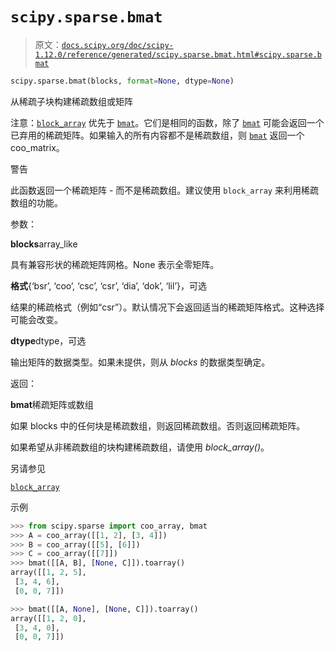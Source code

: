 # `scipy.sparse.bmat`

> 原文：[`docs.scipy.org/doc/scipy-1.12.0/reference/generated/scipy.sparse.bmat.html#scipy.sparse.bmat`](https://docs.scipy.org/doc/scipy-1.12.0/reference/generated/scipy.sparse.bmat.html#scipy.sparse.bmat)

```py
scipy.sparse.bmat(blocks, format=None, dtype=None)
```

从稀疏子块构建稀疏数组或矩阵

注意：[`block_array`](https://docs.scipy.org/doc/scipy-1.12.0/reference/generated/scipy.sparse.block_array.html#scipy.sparse.block_array "scipy.sparse.block_array") 优先于 [`bmat`](https://docs.scipy.org/doc/scipy-1.12.0/reference/generated/scipy.sparse.bmat.html#scipy.sparse.bmat "scipy.sparse.bmat")。它们是相同的函数，除了 [`bmat`](https://docs.scipy.org/doc/scipy-1.12.0/reference/generated/scipy.sparse.bmat.html#scipy.sparse.bmat "scipy.sparse.bmat") 可能会返回一个已弃用的稀疏矩阵。如果输入的所有内容都不是稀疏数组，则 [`bmat`](https://docs.scipy.org/doc/scipy-1.12.0/reference/generated/scipy.sparse.bmat.html#scipy.sparse.bmat "scipy.sparse.bmat") 返回一个 coo_matrix。

警告

此函数返回一个稀疏矩阵 - 而不是稀疏数组。建议使用 `block_array` 来利用稀疏数组的功能。

参数：

**blocks**array_like

具有兼容形状的稀疏矩阵网格。None 表示全零矩阵。

**格式**{‘bsr’, ‘coo’, ‘csc’, ‘csr’, ‘dia’, ‘dok’, ‘lil’}，可选

结果的稀疏格式（例如“csr”）。默认情况下会返回适当的稀疏矩阵格式。这种选择可能会改变。

**dtype**dtype，可选

输出矩阵的数据类型。如果未提供，则从 *blocks* 的数据类型确定。

返回：

**bmat**稀疏矩阵或数组

如果 blocks 中的任何块是稀疏数组，则返回稀疏数组。否则返回稀疏矩阵。

如果希望从非稀疏数组的块构建稀疏数组，请使用 *block_array()*。

另请参见

[`block_array`](https://docs.scipy.org/doc/scipy-1.12.0/reference/generated/scipy.sparse.block_array.html#scipy.sparse.block_array "scipy.sparse.block_array")

示例

```py
>>> from scipy.sparse import coo_array, bmat
>>> A = coo_array([[1, 2], [3, 4]])
>>> B = coo_array([[5], [6]])
>>> C = coo_array([[7]])
>>> bmat([[A, B], [None, C]]).toarray()
array([[1, 2, 5],
 [3, 4, 6],
 [0, 0, 7]]) 
```

```py
>>> bmat([[A, None], [None, C]]).toarray()
array([[1, 2, 0],
 [3, 4, 0],
 [0, 0, 7]]) 
```
